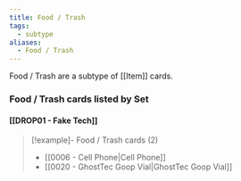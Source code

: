 ```yaml
---
title: Food / Trash
tags:
  - subtype
aliases:
  - Food / Trash
---
```

Food / Trash are a subtype of [[Item]] cards.


### Food / Trash cards listed by Set

#### [[DROP01 - Fake Tech]]  

> [!example]- Food / Trash cards (2)
>  - [[0006 - Cell Phone|Cell Phone]]
>  - [[0020 - GhostTec Goop Vial|GhostTec Goop Vial]]

